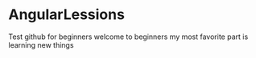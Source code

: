 # AngularLessions
Test github for beginners welcome to beginners
my most favorite part is learning new things
